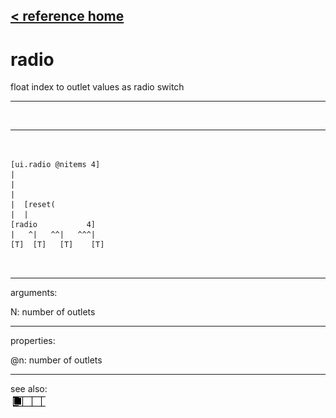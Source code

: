 [< reference home](index.html)
---

# radio


float index to outlet values as radio switch

---

<br>


---


```


[ui.radio @nitems 4]
|
|
|
|  [reset(
|  |
[radio           4]
|   ^|   ^^|   ^^^|
[T]  [T]   [T]    [T]

            
```

---
arguments:

N: number of outlets<br>

---
properties:

@n: number of
            outlets<br>

---
see also:<br>
[![hradio](img/object_hradio.png)](hradio.html)
